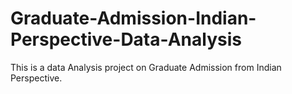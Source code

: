 # Graduate-Admission-Indian-Perspective-Data-Analysis
This is a data Analysis project on Graduate Admission from Indian Perspective.
